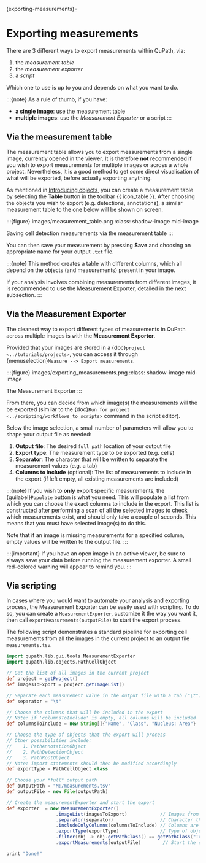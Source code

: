 (exporting-measurements)=
# Exporting measurements

There are 3 different ways to export measurements within QuPath, via:

1. the *measurement table*
2. the *measurement exporter*
3. a *script*

Which one to use is up to you and depends on what you want to do.

:::{note}
As a rule of thumb, if you have:

- **a single image**: use the measurement table
- **multiple images**: use the *Measurement Exporter* or a script
:::

## Via the measurement table

The measurement table allows you to export measurements from a single image, currently opened in the viewer.
It is therefore **not** recommended if you wish to export measurements for multiple images or across a whole project.
Nevertheless, it is a good method to get some direct visualisation of what will be exported, before actually exporting anything.

As mentioned in [Introducing objects](introducing-objects), you can create a measurement table by selecting the **Table** button in the toolbar {{ icon_table }}.
After choosing the objects you wish to export (e.g. detections, annotations), a similar measurement table to the one below will be shown on screen.

:::{figure} images/measurement_table.png
:class: shadow-image mid-image

Saving cell detection measurements via the measurement table
:::

<!-- todo: update screenie -->


You can then save your measurement by pressing **Save** and choosing an appropriate name for your output `.txt` file.

:::{note}
This method creates a table with different columns, which all depend on the objects (and measurements) present in your image.

If your analysis involves combining measurements from different images, it is recommended to use the Measurement Exporter, detailed in the next subsection.
:::

## Via the Measurement Exporter

The cleanest way to export different types of measurements in QuPath across multiple images is with the **Measurement Exporter**.

Provided that your images are stored in a {doc}`project <../tutorials/projects>`, you can access it through {menuselection}`Measure --> Export measurements`.

:::{figure} images/exporting_measurements.png
:class: shadow-image mid-image

The Measurement Exporter
:::

From there, you can decide from which image(s) the measurements will the be exported (similar to the {doc}`Run for project <../scripting/workflows_to_scripts>` command in the script editor).

Below the image selection, a small number of parameters will allow you to shape your output file as needed:

1. **Output file**: The desired `full path` location of your output file
2. **Export type**: The measurement type to be exported (e.g. cells)
3. **Separator**: The character that will be written to separate the measurement values (e.g. a tab)
4. **Columns to include** (optional): The list of measurements to include in the export (if left empty, all existing measurements are included)

:::{note}
If you wish to **only** export specific measurements, the {guilabel}`Populate` button is what you need.
This will populate a list from which you can choose the exact columns to include in the export.
This list is constructed after performing a scan of all the selected images to check which measurements exist, and should only take a couple of seconds.
This means that you must have selected image(s) to do this.

Note that if an image is missing measurements for a specified column, empty values will be written to the output file.
:::

:::{important}
If you have an open image in an active viewer, be sure to always save your data before running the measurement exporter.
A small red-colored warning will appear to remind you.
:::

## Via scripting

In cases where you would want to automate your analysis and exporting process, the Measurement Exporter can be easily used with scripting.
To do so, you can create a `MeasurementExporter`, customize it the way you want it, then call `exportMeasurements(outputFile)` to start the export process.

The following script demonstrates a standard pipeline for exporting cell measurements from all the images in the current project to an output file `measurements.tsv`.

```groovy
import qupath.lib.gui.tools.MeasurementExporter
import qupath.lib.objects.PathCellObject

// Get the list of all images in the current project
def project = getProject()
def imagesToExport = project.getImageList()

// Separate each measurement value in the output file with a tab ("\t")
def separator = "\t"

// Choose the columns that will be included in the export
// Note: if 'columnsToInclude' is empty, all columns will be included
def columnsToInclude = new String[]{"Name", "Class", "Nucleus: Area"}

// Choose the type of objects that the export will process
// Other possibilities include:
//    1. PathAnnotationObject
//    2. PathDetectionObject
//    3. PathRootObject
// Note: import statements should then be modified accordingly
def exportType = PathCellObject.class

// Choose your *full* output path
def outputPath = "M:/measurements.tsv"
def outputFile = new File(outputPath)

// Create the measurementExporter and start the export
def exporter  = new MeasurementExporter()
                  .imageList(imagesToExport)            // Images from which measurements will be exported
                  .separator(separator)                 // Character that separates values
                  .includeOnlyColumns(columnsToInclude) // Columns are case-sensitive
                  .exportType(exportType)               // Type of objects to export
                  .filter(obj -> obj.getPathClass() == getPathClass("Tumor"))    // Keep only objects with class 'Tumor'
                  .exportMeasurements(outputFile)        // Start the export process

print "Done!"
```
